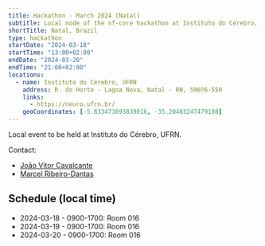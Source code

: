 ```yaml
---
title: Hackathon - March 2024 (Natal)
subtitle: Local node of the nf-core hackathon at Instituto do Cérebro, UFRN, Natal - Brazil
shortTitle: Natal, Brazil
type: hackathon
startDate: "2024-03-18"
startTime: "13:00+02:00"
endDate: "2024-03-20"
endTime: "21:00+02:00"
locations:
  - name: Instituto do Cérebro, UFRN
    address: R. do Horto - Lagoa Nova, Natal - RN, 59076-550
    links:
      - https://neuro.ufrn.br/
    geoCoordinates: [-5.833473893839016, -35.20483247479188]
---
```


Local event to be held at Instituto do Cérebro, UFRN.

Contact:

- [<i class="fab fa-slack"></i> João Vitor Cavalcante](https://nfcore.slack.com/team/U044E439ABX)
- [<i class="fab fa-slack"></i> Marcel Ribeiro-Dantas](https://nfcore.slack.com/team/U03932BSX1V)

## Schedule (local time)

- 2024-03-18 - 0900-1700: Room 016
- 2024-03-19 - 0900-1700: Room 016
- 2024-03-20 - 0900-1700: Room 016
